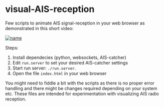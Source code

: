 # visual-AIS-reception
Few scripts to animate AIS signal-reception in your web browser as demonstrated in this short video:

[![name](https://github.com/jvde-github/AIS-catcher/blob/7cf8d57942f608ef017b68dc53f0f58997a6cf2a/media/youtube-signal.png)](https://www.youtube.com/watch?v=fQ9C8R0XuaU)

Steps:

1. Install dependecies (python, websockets, AIS-catcher)
2. Edit ``run.server`` to set your desired AIS-catcher settings
3. Start run server: ``./run.server``.
4. Open the file ``index.html`` in your web browser

You might need to fiddle a bit with the scripts as there is no proper error handling and there might be changes required depending on your system etc. These files are intended for experimentation with visualizing AIS radio reception.
